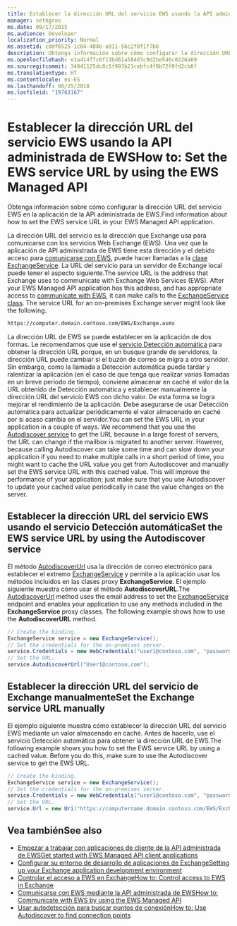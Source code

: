 ```yaml
---
title: Establecer la dirección URL del servicio EWS usando la API administrada de EWS
manager: sethgros
ms.date: 09/17/2015
ms.audience: Developer
localization_priority: Normal
ms.assetid: cddf6525-1c04-484b-a911-56c2f0f1f7b6
description: Obtenga información sobre cómo configurar la dirección URL del servicio EWS en la aplicación de la API administrada de EWS.
ms.openlocfilehash: e1a414f7c6f13bd61a58403c9d2be546c0226a69
ms.sourcegitcommit: 34041125dc8c5f993b21cebfc4f8b72f0fd2cb6f
ms.translationtype: HT
ms.contentlocale: es-ES
ms.lasthandoff: 06/25/2018
ms.locfileid: "19763167"
---
```

# <a name="set-the-ews-service-url-by-using-the-ews-managed-api"></a><span data-ttu-id="b243c-103">Establecer la dirección URL del servicio EWS usando la API administrada de EWS</span><span class="sxs-lookup"><span data-stu-id="b243c-103">How to: Set the EWS service URL by using the EWS Managed API</span></span>

<span data-ttu-id="b243c-104">Obtenga información sobre cómo configurar la dirección URL del servicio EWS en la aplicación de la API administrada de EWS.</span><span class="sxs-lookup"><span data-stu-id="b243c-104">Find information about how to set the EWS service URL in your EWS Managed API application.</span></span>
  
<span data-ttu-id="b243c-p101">La dirección URL del servicio es la dirección que Exchange usa para comunicarse con los servicios Web Exchange (EWS). Una vez que la aplicación de API administrada de EWS tiene esta dirección y el debido acceso para [comunicarse con EWS](how-to-communicate-with-ews-by-using-the-ews-managed-api.md), puede hacer llamadas a la [clase ExchangeService](http://msdn.microsoft.com/es-ES/library/microsoft.exchange.webservices.data.exchangeservice%28v=exchg.80%29.aspx). La URL del servicio para un servidor de Exchange local puede tener el aspecto siguiente.</span><span class="sxs-lookup"><span data-stu-id="b243c-p101">The service URL is the address that Exchange uses to communicate with Exchange Web Services (EWS). After your EWS Managed API application has this address, and has appropriate access to [communicate with EWS](how-to-communicate-with-ews-by-using-the-ews-managed-api.md), it can make calls to the [ExchangeService class](http://msdn.microsoft.com/es-ES/library/microsoft.exchange.webservices.data.exchangeservice%28v=exchg.80%29.aspx). The service URL for an on-premises Exchange server might look like the following.</span></span> 
  
```HTML
https://computer.domain.contoso.com/EWS/Exchange.asmx
```

<span data-ttu-id="b243c-p102">La dirección URL de EWS se puede establecer en la aplicación de dos formas. Le recomendamos que use el [servicio Detección automática](http://msdn.microsoft.com/library/39726b67-2eb2-451b-9307-cfd0b518b55c%28Office.15%29.aspx) para obtener la dirección URL porque, en un busque grande de servidores, la dirección URL puede cambiar si el buzón de correo se migra a otro servidor. Sin embargo, como la llamada a Detección automática puede tardar y ralentizar la aplicación (en el caso de que tenga que realizar varias llamadas en un breve período de tiempo), conviene almacenar en caché el valor de la URL obtenido de Detección automática y establecer manualmente la dirección URL del servicio EWS con dicho valor. De esta forma se logra mejorar el rendimiento de la aplicación. Debe asegurarse de usar Detección automática para actualizar periódicamente el valor almacenado en caché por si acaso cambia en el servidor.</span><span class="sxs-lookup"><span data-stu-id="b243c-p102">You can set the EWS URL in your application in a couple of ways. We recommend that you use the [Autodiscover service](http://msdn.microsoft.com/library/39726b67-2eb2-451b-9307-cfd0b518b55c%28Office.15%29.aspx) to get the URL because in a large forest of servers, the URL can change if the mailbox is migrated to another server. However, because calling Autodiscover can take some time and can slow down your application if you need to make multiple calls in a short period of time, you might want to cache the URL value you get from Autodiscover and manually set the EWS service URL with this cached value. This will improve the performance of your application; just make sure that you use Autodiscover to update your cached value periodically in case the value changes on the server.</span></span> 
  
## <a name="set-the-ews-service-url-by-using-the-autodiscover-service"></a><span data-ttu-id="b243c-112">Establecer la dirección URL del servicio EWS usando el servicio Detección automática</span><span class="sxs-lookup"><span data-stu-id="b243c-112">Set the EWS service URL by using the Autodiscover service</span></span>
<span data-ttu-id="b243c-113"><a name="bk_SetURLusingAutoDiscover"> </a></span><span class="sxs-lookup"><span data-stu-id="b243c-113"></span></span>

<span data-ttu-id="b243c-p103">El método [AutodiscoverUrl](http://msdn.microsoft.com/es-ES/library/microsoft.exchange.webservices.data.exchangeservice.autodiscoverurl%28v=exchg.80%29.aspx) usa la dirección de correo electrónico para establecer el extremo [ExchangeService](http://msdn.microsoft.com/es-ES/library/microsoft.exchange.webservices.data.exchangeservice%28v=exchg.80%29.aspx) y permite a la aplicación usar los métodos incluidos en las clases proxy **ExchangeService**. El ejemplo siguiente muestra cómo usar el método **AutodiscoverURL**.</span><span class="sxs-lookup"><span data-stu-id="b243c-p103">The [AutodiscoverUrl](http://msdn.microsoft.com/es-ES/library/microsoft.exchange.webservices.data.exchangeservice.autodiscoverurl%28v=exchg.80%29.aspx) method uses the email address to set the [ExchangeService](http://msdn.microsoft.com/es-ES/library/microsoft.exchange.webservices.data.exchangeservice%28v=exchg.80%29.aspx) endpoint and enables your application to use any methods included in the **ExchangeService** proxy classes. The following example shows how to use the **AutodiscoverURL** method.</span></span> 
  
```cs
// Create the binding.
ExchangeService service = new ExchangeService();
// Set the credentials for the on-premises server.
service.Credentials = new WebCredentials("user1@contoso.com", "password");
// Set the URL.
service.AutodiscoverUrl("User1@contoso.com");

```

## <a name="set-the-exchange-service-url-manually"></a><span data-ttu-id="b243c-116">Establecer la dirección URL del servicio de Exchange manualmente</span><span class="sxs-lookup"><span data-stu-id="b243c-116">Set the Exchange service URL manually</span></span>
<span data-ttu-id="b243c-117"><a name="bk_SetURLmanually"> </a></span><span class="sxs-lookup"><span data-stu-id="b243c-117"></span></span>

<span data-ttu-id="b243c-p104">El ejemplo siguiente muestra cómo establecer la dirección URL del servicio EWS mediante un valor almacenado en caché. Antes de hacerlo, use el servicio Detección automática para obtener la dirección URL de EWS.</span><span class="sxs-lookup"><span data-stu-id="b243c-p104">The following example shows you how to set the EWS service URL by using a cached value. Before you do this, make sure to use the Autodiscover service to get the EWS URL.</span></span>
  
```cs
// Create the binding.
ExchangeService service = new ExchangeService();
// Set the credentials for the on-premises server.
service.Credentials = new WebCredentials("user1@contoso.com", "password");
// Set the URL.
service.Url = new Uri("https://computername.domain.contoso.com/EWS/Exchange.asmx");

```

## <a name="see-also"></a><span data-ttu-id="b243c-120">Vea también</span><span class="sxs-lookup"><span data-stu-id="b243c-120">See also</span></span>

- [<span data-ttu-id="b243c-121">Empezar a trabajar con aplicaciones de cliente de la API administrada de EWS</span><span class="sxs-lookup"><span data-stu-id="b243c-121">Get started with EWS Managed API client applications</span></span>](get-started-with-ews-managed-api-client-applications.md)   
- [<span data-ttu-id="b243c-122">Configurar su entorno de desarrollo de aplicaciones de Exchange</span><span class="sxs-lookup"><span data-stu-id="b243c-122">Setting up your Exchange application development environment</span></span>](setting-up-your-exchange-application-development-environment.md)   
- [<span data-ttu-id="b243c-123">Controlar el acceso a EWS en Exchange</span><span class="sxs-lookup"><span data-stu-id="b243c-123">How to: Control access to EWS in Exchange</span></span>](how-to-control-access-to-ews-in-exchange.md) 
- [<span data-ttu-id="b243c-124">Comunicarse con EWS mediante la API administrada de EWS</span><span class="sxs-lookup"><span data-stu-id="b243c-124">How to: Communicate with EWS by using the EWS Managed API</span></span>](how-to-communicate-with-ews-by-using-the-ews-managed-api.md)  
- [<span data-ttu-id="b243c-125">Usar autodetección para buscar puntos de conexión</span><span class="sxs-lookup"><span data-stu-id="b243c-125">How to: Use Autodiscover to find connection points</span></span>](how-to-use-autodiscover-to-find-connection-points.md)
    

